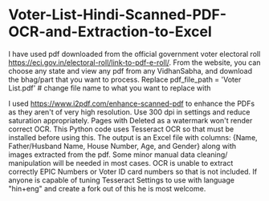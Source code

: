 # Voter-List-Hindi-Scanned-PDF-OCR-and-Extraction-to-Excel
I have used pdf downloaded from the official government voter electoral roll https://eci.gov.in/electoral-roll/link-to-pdf-e-roll/. From the website, you can choose any state and view any pdf from any VidhanSabha, and download the bhag/part that you want to process.
Replace pdf_file_path = 'Voter List.pdf' # change file name to what you want to replace with

I used https://www.i2pdf.com/enhance-scanned-pdf to enhance the PDFs as they aren't of very high resolution. Use 300 dpi in settings and reduce saturation appropriately. Pages with Deleted as a watermark won't render correct OCR.
This Python code uses Tesseract OCR so that must be installed before using this. The output is an Excel file with columns: {Name, Father/Husband Name, House Number, Age, and Gender} along with images extracted from the pdf.
Some minor manual data cleaning/ manipulation will be needed in most cases. OCR is unable to extract correctly EPIC Numbers or Voter ID card numbers so that is not included.
If anyone is capable of tuning Tesseract Settings to use with language "hin+eng" and create a fork out of this he is most welcome.
